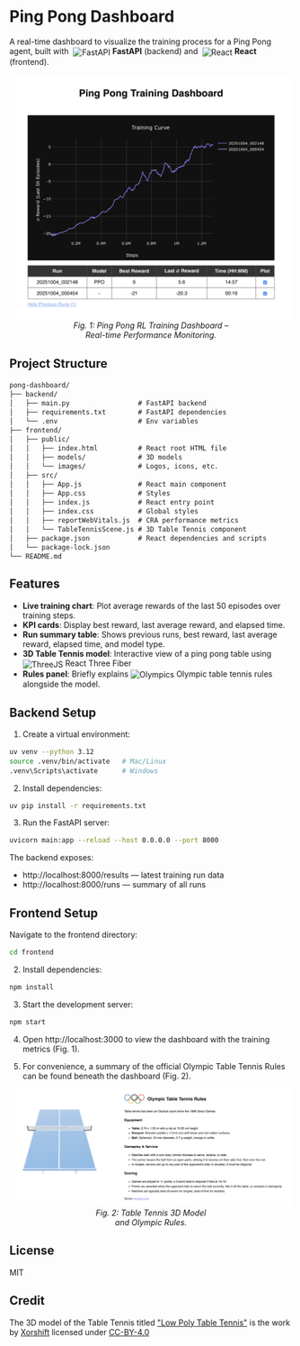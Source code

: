 # Ping Pong Dashboard

A real-time dashboard to visualize the training process for a Ping Pong agent, built with&nbsp;
<img src="https://api.iconify.design/logos:fastapi-icon.svg" width="12" height="12" style="vertical-align:middle;" alt="FastAPI"/> **FastAPI** (backend) and&nbsp;
<img src="https://api.iconify.design/logos:react.svg" width="12" height="12" style="vertical-align:middle;" alt="React"/> **React** (frontend).


<p align="center">
  <img src="Screenshot_Dashboard.png" alt="Pong Dashboard" width="800" />
  <br><em>Fig. 1: Ping Pong RL Training Dashboard –<br>Real-time Performance Monitoring.</em>
</p>

## Project Structure

```text
pong-dashboard/
├── backend/
│   ├── main.py                 # FastAPI backend
│   ├── requirements.txt        # FastAPI dependencies
│   └── .env                    # Env variables
├── frontend/
│   ├── public/
│   │   ├── index.html          # React root HTML file
│   │   ├── models/             # 3D models
│   │   └── images/             # Logos, icons, etc.
│   ├── src/
│   │   ├── App.js              # React main component
│   │   ├── App.css             # Styles
│   │   ├── index.js            # React entry point
│   │   ├── index.css           # Global styles
│   │   ├── reportWebVitals.js  # CRA performance metrics
│   │   └── TableTennisScene.js # 3D Table Tennis component
│   ├── package.json            # React dependencies and scripts
│   └── package-lock.json
└── README.md
````

## Features

- **Live training chart**: Plot average rewards of the last 50 episodes over training steps.  
- **KPI cards**: Display best reward, last average reward, and elapsed time.  
- **Run summary table**: Shows previous runs, best reward, last average reward, elapsed time, and model type.  
- **3D Table Tennis model**: Interactive view of a ping pong table using <img src="https://api.iconify.design/logos:threejs.svg" width="12" height="12" style="vertical-align:middle;" alt="ThreeJS"/> React Three Fiber     
- **Rules panel**: Briefly explains <img src="./frontend/public/images/olympics_logo_color.svg" height="16" style="vertical-align:middle;" alt="Olympics"/> Olympic table tennis rules alongside the model.



## Backend Setup

1. Create a virtual environment:

```bash
uv venv --python 3.12
source .venv/bin/activate   # Mac/Linux
.venv\Scripts\activate      # Windows
```

2. Install dependencies:

```bash
uv pip install -r requirements.txt
```

3. Run the FastAPI server:

```bash
uvicorn main:app --reload --host 0.0.0.0 --port 8000
```

The backend exposes:

- http://localhost:8000/results — latest training run data
- http://localhost:8000/runs — summary of all runs

## Frontend Setup

Navigate to the frontend directory:

```bash
cd frontend
```

2. Install dependencies:

```bash
npm install
```


3. Start the development server:

```bash
npm start
```

4. Open http://localhost:3000 to view the dashboard with the training metrics (Fig. 1).

5. For convenience, a summary of the official Olympic Table Tennis Rules can be found beneath the dashboard (Fig. 2).

<p align="center">
  <img src="Screenshot_Rules.png" alt="Table Tennis Rules" width="800" />
  <br><em>Fig. 2: Table Tennis 3D Model<br>and Olympic Rules.</em>
</p>


## License

MIT

## Credit

The 3D model of the Table Tennis titled ["Low Poly Table Tennis"](https://sketchfab.com/3d-models/low-poly-table-tennis-5daf236766f74e71a4c4375032a76b70) is the work by [Xorshift](https://sketchfab.com/Xorshift) licensed under [CC-BY-4.0](http://creativecommons.org/licenses/by/4.0/)

